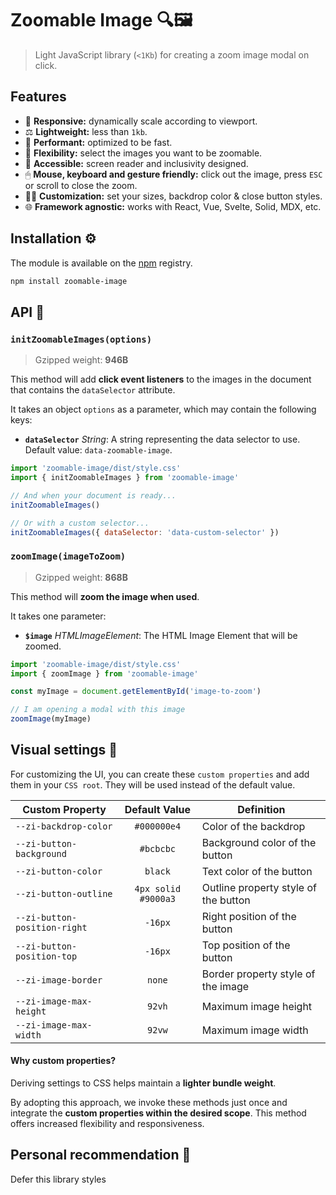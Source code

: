 # Zoomable Image 🔍🖼️

> Light JavaScript library (`<1Kb`) for creating a zoom image modal on click.

## Features

- 📱 **Responsive:** dynamically scale according to viewport.
- ⚖️ **Lightweight:** less than `1kb`.
- 🚀 **Performant:** optimized to be fast.
- 🔎 **Flexibility:** select the images you want to be zoomable.
- 🌈 **Accessible:** screen reader and inclusivity designed.
- 🖱 **Mouse, keyboard and gesture friendly:** click out the image, press `ESC` or scroll to close the zoom.
- 🕵🏽 **Customization:** set your sizes, backdrop color & close button styles.
- 🌐 **Framework agnostic:** works with React, Vue, Svelte, Solid, MDX, etc.

## Installation ⚙️

The module is available on the [npm](https://www.npmjs.com) registry.

```sh
npm install zoomable-image
```

## API 🤖

### `initZoomableImages(options)`

> Gzipped weight: **946B**

This method will add **click event listeners** to the images in the document that contains the `dataSelector` attribute.

It takes an object `options` as a parameter, which may contain the following keys:

- **`dataSelector`** _String_: A string representing the data selector to use. Default value: `data-zoomable-image`.

```js
import 'zoomable-image/dist/style.css'
import { initZoomableImages } from 'zoomable-image'

// And when your document is ready...
initZoomableImages()

// Or with a custom selector...
initZoomableImages({ dataSelector: 'data-custom-selector' })
```

### `zoomImage(imageToZoom)`

> Gzipped weight: **868B**

This method will **zoom the image when used**.

It takes one parameter:

- **`$image`** _HTMLImageElement_: The HTML Image Element that will be zoomed.

```js
import 'zoomable-image/dist/style.css'
import { zoomImage } from 'zoomable-image'

const myImage = document.getElementById('image-to-zoom')

// I am opening a modal with this image
zoomImage(myImage)
```

## Visual settings 🎨

For customizing the UI, you can create these `custom properties` and add them in your `CSS root`. They will be used instead of the default value.

| Custom Property              |    Default Value    | Definition                           |
| ---------------------------- | :-----------------: | ------------------------------------ |
| `--zi-backdrop-color`        |     `#000000e4`     | Color of the backdrop                |
| `--zi-button-background`     |      `#bcbcbc`      | Background color of the button       |
| `--zi-button-color`          |       `black`       | Text color of the button             |
| `--zi-button-outline`        | `4px solid #9000a3` | Outline property style of the button |
| `--zi-button-position-right` |       `-16px`       | Right position of the button         |
| `--zi-button-position-top`   |       `-16px`       | Top position of the button           |
| `--zi-image-border`          |       `none`        | Border property style of the image   |
| `--zi-image-max-height`      |       `92vh`        | Maximum image height                 |
| `--zi-image-max-width`       |       `92vw`        | Maximum image width                  |

#### Why custom properties?

Deriving settings to CSS helps maintain a **lighter bundle weight**.

By adopting this approach, we invoke these methods just once and integrate the **custom properties within the desired scope**. This method offers increased flexibility and responsiveness.

## Personal recommendation 📌

Defer this library styles

